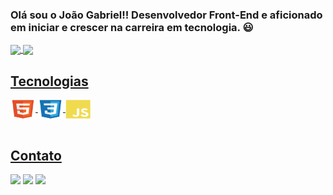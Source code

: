 ### Olá sou o João Gabriel!! Desenvolvedor Front-End e aficionado em iniciar e crescer na carreira em tecnologia. 😃

<div>
  <a href="https://github.com/jgmouradev">
  <img align="center" height="180em" src="https://github-readme-stats.vercel.app/api?username=jgmouradev&show_icons=true&theme=&include_all_commits=true&count_private=true"/>
  <img align="center" height="180em" src="https://github-readme-stats.vercel.app/api/top-langs/?username=jgmouradev&layout=compact&langs_count=16&theme="/>
</div>

<div style="display: inline_block">
   <h2>Tecnologias</h2>
  <img align="center" alt="HTML" height="30" width="40" src="https://raw.githubusercontent.com/devicons/devicon/master/icons/html5/html5-original.svg">
  <img align="center" alt="-CSS" height="30" width="40" src="https://raw.githubusercontent.com/devicons/devicon/master/icons/css3/css3-original.svg">
  <img align="center" alt="Js" height="30" width="40" src="https://raw.githubusercontent.com/devicons/devicon/master/icons/javascript/javascript-plain.svg">
</div>
<br>

<div>
 <h2>Contato</h2>
  <a href = "mailto:devjoaogabrielgoncalves@gmail.com"><img src="https://img.shields.io/badge/Gmail-D14836?style=for-the-badge&logo=gmail&logoColor=white" target="_blank"></a>
 <a href="https://www.instagram.com/devjoaogabrielgoncalves/" target="_blank"><img src="https://img.shields.io/badge/-Instagram-%23E4405F?style=for-the-badge&logo=instagram&logoColor=white" target="_blank"></a>
 <a href="https://www.linkedin.com/in/jo%C3%A3ogabrielgon%C3%A7alves/" target="_blank"><img src="https://img.shields.io/badge/-LinkedIn-%230077B5?style=for-the-badge&logo=linkedin&logoColor=white" target="_blank"></a>   
</div>


